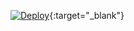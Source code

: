 [![Deploy](https://www.herokucdn.com/deploy/button.svg)](https://heroku.com/deploy){:target="_blank"}
